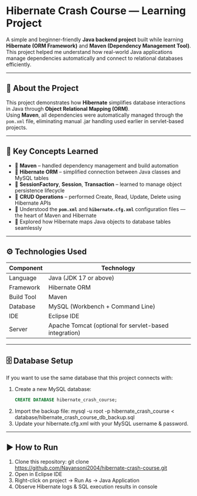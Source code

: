 # Hibernate Crash Course — Learning Project  

A simple and beginner-friendly **Java backend project** built while learning **Hibernate (ORM Framework)** and **Maven (Dependency Management Tool)**.  
This project helped me understand how real-world Java applications manage dependencies automatically and connect to relational databases efficiently.

---

## 📘 About the Project  

This project demonstrates how **Hibernate** simplifies database interactions in Java through **Object Relational Mapping (ORM)**.  
Using **Maven**, all dependencies were automatically managed through the `pom.xml` file, eliminating manual .jar handling used earlier in servlet-based projects.

---

## 🧩 Key Concepts Learned  

- 🔹 **Maven** – handled dependency management and build automation  
- 🔹 **Hibernate ORM** – simplified connection between Java classes and MySQL tables  
- 🔹 **SessionFactory**, **Session**, **Transaction** – learned to manage object persistence lifecycle  
- 🔹 **CRUD Operations** – performed Create, Read, Update, Delete using Hibernate APIs  
- 🔹 Understood the **`pom.xml`** and **`hibernate.cfg.xml`** configuration files — the heart of Maven and Hibernate  
- 🔹 Explored how Hibernate maps Java objects to database tables seamlessly  

---

## ⚙️ Technologies Used  

| Component | Technology |
|------------|-------------|
| Language | Java (JDK 17 or above) |
| Framework | Hibernate ORM |
| Build Tool | Maven |
| Database | MySQL (Workbench + Command Line) |
| IDE | Eclipse IDE |
| Server | Apache Tomcat (optional for servlet-based integration) |

---

## 🗄️ Database Setup  

If you want to use the same database that this project connects with:

1. Create a new MySQL database:
   ```sql
   CREATE DATABASE hibernate_crash_course;
2. Import the backup file:
   mysql -u root -p hibernate_crash_course < database/hibernate_crash_course_db_backup.sql
3. Update your hibernate.cfg.xml with your MySQL username & password.

---

##  ▶️ How to Run

1.  Clone this repository:    git clone https://github.com/Nayansoni2004/hibernate-crash-course.git
2.  Open in Eclipse IDE
3.  Right-click on project → Run As → Java Application
4.  Observe Hibernate logs & SQL execution results in console

